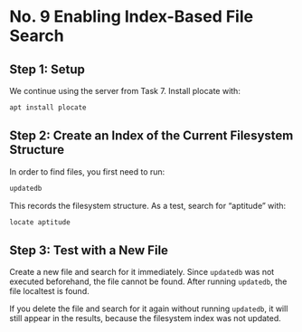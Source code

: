 # No. 9 Enabling Index-Based File Search

## Step 1: Setup

We continue using the server from Task 7.
Install plocate with:

```tf
apt install plocate
```

## Step 2: Create an Index of the Current Filesystem Structure

In order to find files, you first need to run:

```tf
updatedb
```

This records the filesystem structure.
As a test, search for “aptitude” with:

```tf
locate aptitude
```

## Step 3: Test with a New File

Create a new file and search for it immediately.
Since `updatedb` was not executed beforehand, the file cannot be found.
After running `updatedb`, the file localtest is found.

If you delete the file and search for it again without running `updatedb`, it will still appear in the results, because the filesystem index was not updated.
